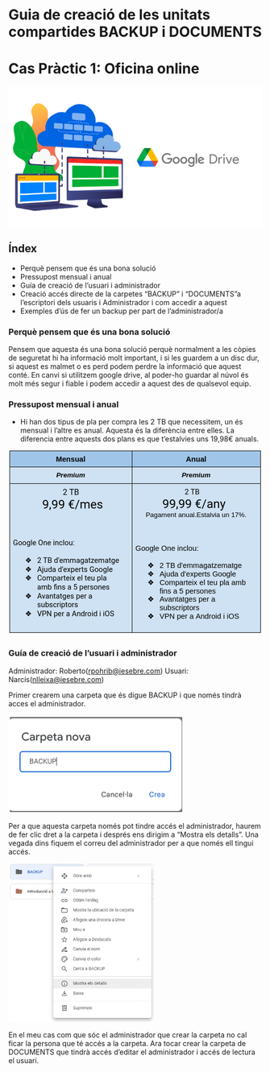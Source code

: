 # Guia de creació de les unitats compartides BACKUP i DOCUMENTS
# Cas Pràctic 1: Oficina online


![](fotopresentacio.png)

## Índex	
* Perquè pensem que és una bona solució	
* Pressupost mensual i anual	
* Guía de creació de l’usuari i administrador	
* Creació accés directe de la carpetes “BACKUP” i “DOCUMENTS”a l’escriptori dels usuaris i Administrador i com accedir a aquest	
* Exemples d’ús de fer un backup per part de l’administrador/a	

### Perquè pensem que és una bona solució

Pensem que aquesta és una bona solució perquè normalment a les còpies de seguretat hi ha informació molt important, i si les guardem a un disc dur, si aquest es malmet o es perd podem perdre la informació que aquest conté.
En canvi si utilitzem google drive, al poder-ho guardar al núvol és molt més segur i fiable i podem accedir a aquest des de qualsevol equip.

### Pressupost mensual i anual

- Hi han dos tipus de pla per compra les 2 TB que necessitem, un és mensual i l’altre es anual. Aquesta és la diferència entre elles. La diferencia entre aquests dos plans es que t’estalvies uns 19,98€ anuals.

![](taulapreus.png)

### Guía de creació de l’usuari i administrador

Administrador: Roberto(rpohrib@iesebre.com)
Usuari: Narcís(nlleixa@iesebre.com)

Primer crearem una carpeta que és digue BACKUP i que només tindrà acces el administrador.

![](carpetabackup.png)

Per a que aquesta carpeta només pot tindre accés el administrador, haurem de fer clic dret a la carpeta i després ens dirigim a “Mostra els detalls”. Una vegada dins fiquem el correu del administrador per a que només ell tingui accés.

![](propietbackup.png)

En el meu cas com que sóc el administrador que crear la carpeta no cal ficar la persona que té accés a la carpeta.
Ara tocar crear la carpeta de DOCUMENTS que tindrà accés d’editar el administrador i accés de lectura el usuari.


